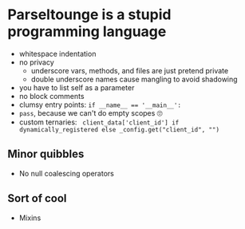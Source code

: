 # Parseltounge is a stupid programming language

- whitespace indentation
- no privacy
  - underscore vars, methods, and files are just pretend private
  - double underscore names cause mangling to avoid shadowing
- you have to list self as a parameter
- no block comments
- clumsy entry points: `if __name__ == '__main__':`
- `pass`, because we can't do empty scopes 🙄
- custom ternaries: ` client_data['client_id'] if dynamically_registered else _config.get("client_id", "")`

## Minor quibbles

- No null coalescing operators

## Sort of cool

- Mixins
